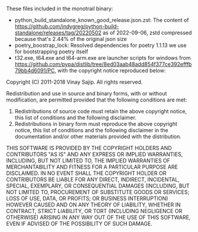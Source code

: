 These files included in the monotrail binary:

 * python_build_standalone_known_good_release.json.zst: The content of https://github.com/indygreg/python-build-standalone/releases/tag/20220502 as of 2022-09-06, zstd compressed because that's 2.44% of the original json size
 * poetry_boostrap_lock: Resolved dependencies for poetry 1.1.13 we use for bootstrapping poetry itself
 * t32.exe, t64.exe and t64-arm.exe are launcher scripts for windows from https://github.com/pypa/distlib/tree/8ed03aab48add854f377ce392efffb79bb4d6091/PC, with the copyright notice reproduced below:

Copyright (C) 2011-2018 Vinay Sajip. All rights reserved.

Redistribution and use in source and binary forms, with or without
modification, are permitted provided that the following conditions are met:

1. Redistributions of source code must retain the above copyright notice,
  this list of conditions and the following disclaimer.
2. Redistributions in binary form must reproduce the above copyright notice,
   this list of conditions and the following disclaimer in the documentation
   and/or other materials provided with the distribution.

THIS SOFTWARE IS PROVIDED BY THE COPYRIGHT HOLDERS AND CONTRIBUTORS "AS IS"
AND ANY EXPRESS OR IMPLIED WARRANTIES, INCLUDING, BUT NOT LIMITED TO, THE
IMPLIED WARRANTIES OF MERCHANTABILITY AND FITNESS FOR A PARTICULAR PURPOSE
ARE DISCLAIMED. IN NO EVENT SHALL THE COPYRIGHT HOLDER OR CONTRIBUTORS BE
LIABLE FOR ANY DIRECT, INDIRECT, INCIDENTAL, SPECIAL, EXEMPLARY, OR
CONSEQUENTIAL DAMAGES (INCLUDING, BUT NOT LIMITED TO, PROCUREMENT OF
SUBSTITUTE GOODS OR SERVICES; LOSS OF USE, DATA, OR PROFITS; OR BUSINESS
INTERRUPTION) HOWEVER CAUSED AND ON ANY THEORY OF LIABILITY, WHETHER IN
CONTRACT, STRICT LIABILITY, OR TORT (INCLUDING NEGLIGENCE OR OTHERWISE)
ARISING IN ANY WAY OUT OF THE USE OF THIS SOFTWARE, EVEN IF ADVISED OF THE
POSSIBILITY OF SUCH DAMAGE.
